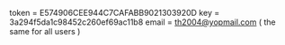 token = E574906CEE944C7CAFABB9021303920D
key = 3a294f5da1c98452c260ef69ac11b8
email = th2004@yopmail.com ( the same for all users )
